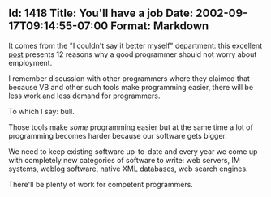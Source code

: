 Id: 1418
Title: You'll have a job
Date: 2002-09-17T09:14:55-07:00
Format: Markdown
--------------
It comes from the "I couldn't say it better myself" department: this [excellent
post](http://discuss.fogcreek.com/joelonsoftware/default.asp?cmd=show&ixPost=15621&ixReplies=8)
presents 12 reasons why a good programmer should not worry about
employment.

I remember discussion with other programmers where they
claimed that because VB and other such tools make programming easier,
there will be less work and less demand for programmers.

To which I say: bull.

Those tools make *some* programming easier but at the same time a
lot of programming becomes harder because our software gets bigger.

We need to keep existing software up-to-date and every year we come up with
completely new categories of software to write: web servers, IM systems,
weblog software, native XML databases, web search engines.

There'll be plenty of work for competent programmers.
